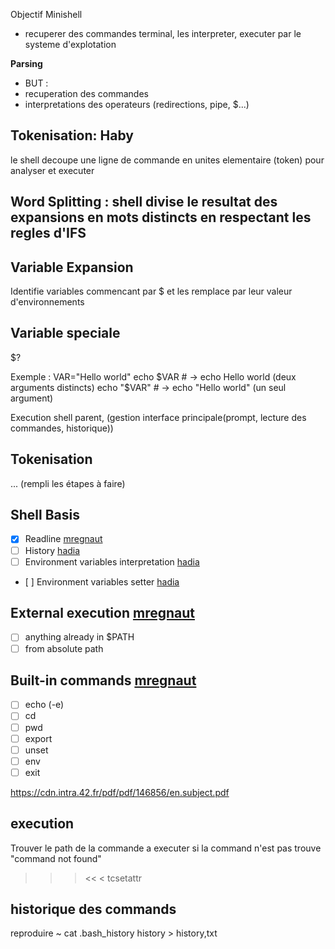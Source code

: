
Objectif Minishell

- recuperer des commandes terminal, les interpreter, executer par le systeme d'explotation



**Parsing**
- BUT : 
- recuperation des commandes
- interpretations des operateurs (redirections, pipe, $...)


## Tokenisation: Haby
le shell decoupe une ligne de commande en unites elementaire (token) pour analyser et executer


## Word Splitting : shell divise le resultat des expansions en mots distincts en respectant les regles d'IFS

## Variable Expansion 
Identifie variables commencant par $ et les remplace par leur valeur d'environnements

## Variable speciale 
$?

Exemple : 
	VAR="Hello world"
echo $VAR  # → echo Hello world (deux arguments distincts)
echo "$VAR"  # → echo "Hello world" (un seul argument)	

Execution shell parent, (gestion interface principale(prompt, lecture des commandes, historique))

## Tokenisation
... (rempli les étapes à faire)

## Shell Basis
- [x] Readline [mregnaut](https://profile.intra.42.fr/users/mregnaut)
- [ ] History [hadia](https://profile.intra.42.fr/users/hadia)
- [ ] Environment variables interpretation [hadia](https://profile.intra.42.fr/users/hadia)
- [ ] Environment variables setter [hadia](https://profile.intra.42.fr/users/hadia)



## External execution [mregnaut](https://profile.intra.42.fr/users/mregnaut)
- [ ] anything already in $PATH
- [ ] from absolute path

## Built-in commands [mregnaut](https://profile.intra.42.fr/users/mregnaut)

- [ ] echo (-e)
- [ ] cd
- [ ] pwd
- [ ] export
- [ ] unset
- [ ] env
- [ ] exit

https://cdn.intra.42.fr/pdf/pdf/146856/en.subject.pdf

## execution


Trouver le path de la commande a executer
 si la command n'est pas trouve "command not found"


 >> > << < tcsetattr

## historique des commands

reproduire ~ cat .bash_history
history > history,txt 
